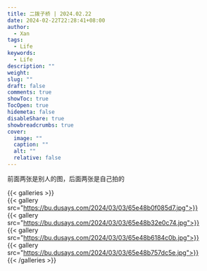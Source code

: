 ```yaml
---
title: 二拨子桥 | 2024.02.22
date: 2024-02-22T22:28:41+08:00
author:
  - Xan
tags:
  - Life
keywords:
  - Life
description: ""
weight: 
slug: ""
draft: false
comments: true
showToc: true
TocOpen: true
hidemeta: false
disableShare: true
showbreadcrumbs: true
cover:
  image: ""
  caption: ""
  alt: ""
  relative: false
---
```

前面两张是别人的图，后面两张是自己拍的

{{< galleries >}}  
{{< gallery src="https://bu.dusays.com/2024/03/03/65e48b0f085d7.jpg">}}  
{{< gallery src="https://bu.dusays.com/2024/03/03/65e48b32e0c74.jpg">}}  
{{< gallery src="https://bu.dusays.com/2024/03/03/65e48b6184c0b.jpg">}}  
{{< gallery src="https://bu.dusays.com/2024/03/03/65e48b757dc5e.jpg">}}  
{{< /galleries >}}



